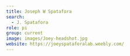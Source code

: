 ```yaml
---
title: Joseph W Spatafora
search:
  - J. Spatafora
role: pi
group: current
image: images/Joey-headshot.jpg
website: https://joeyspataforalab.weebly.com/
---
```


